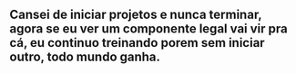 ## Cansei de iniciar projetos e nunca terminar, agora se eu ver um componente legal vai vir pra cá, eu continuo treinando porem sem iniciar outro, todo mundo ganha.
